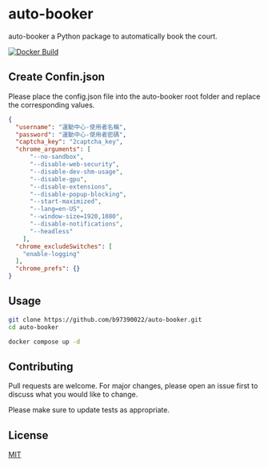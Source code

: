# auto-booker

auto-booker a Python package to automatically book the court.

[![Docker Build](https://github.com/b97390022/auto-booker/actions/workflows/basic.yml/badge.svg)](https://github.com/b97390022/auto-booker/actions/workflows/basic.yml)

## Create Confin.json
Please place the config.json file into the auto-booker root folder and replace the corresponding values.

```json
{
  "username": "運動中心-使用者名稱",
  "password": "運動中心-使用者密碼",
  "captcha_key": "2captcha_key",
  "chrome_arguments": [
      "--no-sandbox",
      "--disable-web-security",
      "--disable-dev-shm-usage",
      "--disable-gpu",
      "--disable-extensions",
      "--disable-popup-blocking",
      "--start-maximized",
      "--lang=en-US",
      "--window-size=1920,1080",
      "--disable-notifications",
      "--headless"
    ],
  "chrome_excludeSwitches": [
    "enable-logging"
  ],
  "chrome_prefs": {}
}
```

## Usage

```bash
git clone https://github.com/b97390022/auto-booker.git
cd auto-booker

docker compose up -d
```

## Contributing

Pull requests are welcome. For major changes, please open an issue first
to discuss what you would like to change.

Please make sure to update tests as appropriate.

## License

[MIT](https://choosealicense.com/licenses/mit/)